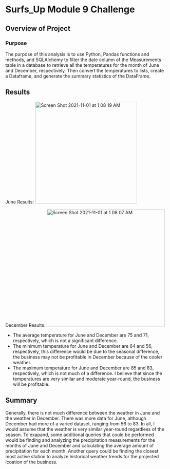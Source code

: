 # Surfs_Up Module 9 Challenge

## Overview of Project

### Purpose
The purpose of this analysis is to use Python, Pandas functions and methods, and SQLAlchemy to filter the date column of the Measurements table in a database to retrieve all the temperatures for the month of June and December, respectively. Then convert the temperatures to lists, create a Dataframe, and generate the summary statistics of the DataFrame.

## Results
June Results:
<img width="317" alt="Screen Shot 2021-11-01 at 1 08 19 AM" src="https://user-images.githubusercontent.com/88624677/139624533-50e29e43-be1e-4139-acf5-d60352fe134c.png">

December Results:
<img width="367" alt="Screen Shot 2021-11-01 at 1 08 07 AM" src="https://user-images.githubusercontent.com/88624677/139624554-5242083b-13bc-476e-b633-c2037d00e7fe.png">

* The average temperature for June and December are 75 and 71, respectively, which is not a significant difference.
* The minimum temperature for June and December are 64 and 56, respectively, this difference would be due to the seasonal difference, the business may not be profitable in December because of the cooler weather.
* The maximum temperature for June and December are 85 and 83, respectively, which is not much of a difference. I believe that since the temperatures are very similar and moderate year-round, the business will be profitable. 


## Summary
Generally, there is not much difference between the weather in June and the weather in December. There was more data for June, although December had more of a varied dataset, ranging from 56 to 83. In all, I would assume that the weather is very similar year-round regardless of the season. To exapand, some additional queries that could be performed would be finding and analyzing the precipitation measurements for the months of June and December and calculating the average amount of precipitation for each month. Another query could be finding the closest most active station to analyze historical weather trends for the projected lcoation of the business.

